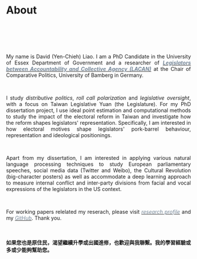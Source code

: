 # About


<br/><br/><br/><br/>

<div style="text-align: justify">


My name is David (Yen-Chieh) Liao. I am a PhD Candidate in the University of Essex Department of Government and a researcher of [<span style="color:#778899">***Legislators between Accountability and Collective Agency (LACAN)***</span>](https://projectlacan.wordpress.com/team/) at the Chair of Comparative Politics, University of Bamberg in Germany. 


<br/>

I study *distributive politics*, *roll call polarization* and *legislative oversight*, with a focus on Taiwan Legislative Yuan (the Legislature). For my PhD dissertation project, I use ideal point estimation and computational methods to study the impact of the electoral reform in Taiwan and investigate how the reform shapes legislators' representation.
Specifically, I am interested in how electoral motives shape legislators' pork-barrel behaviour, representation and ideological positionings.

<br/>

Apart from my dissertation, I am interested in applying various natural language processing techniques to study European parliamentary speeches, social media data (Twitter and Weibo), the Cultural Revolution (big-character posters) as well as  accommodate a deep learning approach to measure internal conflict and inter-party divisions from facial and vocal expressions of the legislators in the US context.

<br/>

For working papers relelated my reserach, please visit [<span style="color:#778899"> *research profile*</span>](https://davidycliao.github.io/research/) and my [<span style="color:#778899"> *GitHub*</span>](https://github.com/davidycliao). Thank you.






<br/><br/>
__如果您也是原住民，渴望繼續升學或出國進修，也歡迎與我聯繫。我的學習經驗或多或少能夠幫助您。__

</div>


<br/><br/>

